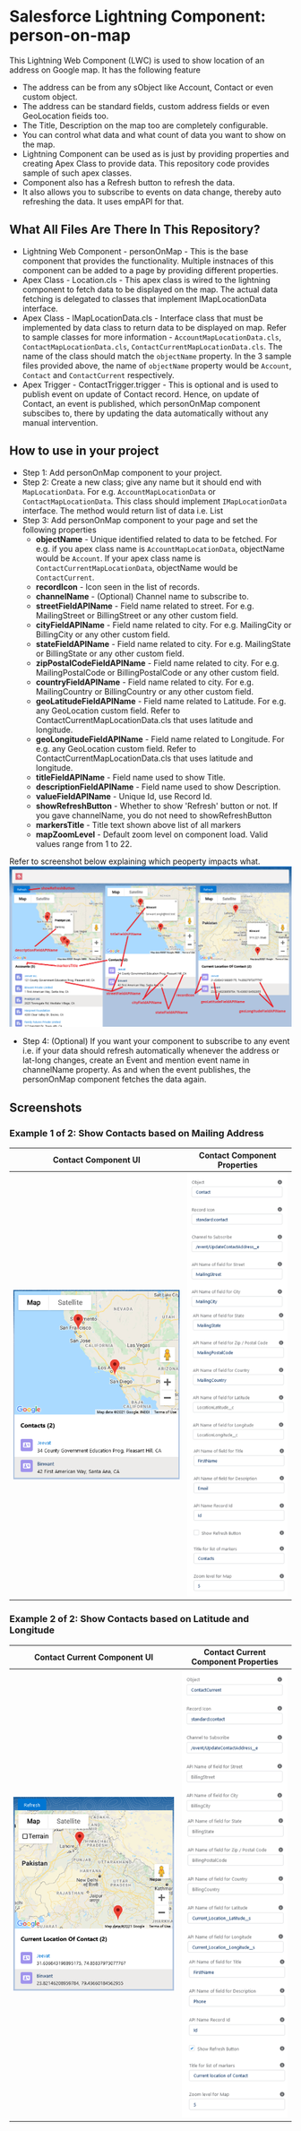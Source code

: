 # Salesforce Lightning Component: person-on-map 

This Lightning Web Component (LWC) is used to show location of an address on Google map. It has the following feature
- The address can be from any sObject like Account, Contact or even custom object. 
- The address can be standard fields, custom address fields or even GeoLocation fieids too.
- The Title, Description on the map too are completely configurable.
- You can control what data and what count of data you want to show on the map.
- Lightning Component can be used as is just by providing properties and creating Apex Class to provide data. This repository code provides sample of such apex classes.
- Component also has a Refresh button to refresh the data.
- It also allows you to subscribe to events on data change, thereby auto refreshing the data. It uses empAPI for that.

## What All Files Are There In This Repository?

- Lightning Web Component - personOnMap - This is the base component that provides the functionality. Multiple instnaces of this component can be added to a page by providing different properties.
- Apex Class - Location.cls - This apex class is wired to the lightning component to fetch data to be displayed on the map. The actual data fetching is delegated to classes that implement IMapLocationData interface.
- Apex Class - IMapLocationData.cls - Interface class that must be implemented by data class to return data to be displayed on map. Refer to sample classes for more information -  `AccountMapLocationData.cls`, `ContactMapLocationData.cls`, `ContactCurrentMapLocationData.cls`. The name of the class should match the `objectName` property. In the 3 sample files provided above, the name of `objectName` property would be `Account`, `Contact` and `ContactCurrent` respectively.
- Apex Trigger -  ContactTrigger.trigger - This is optional and is used to publish event on update of Contact record. Hence, on update of Contact, an event is published, which personOnMap component subscibes to, there by updating the data automatically without any manual intervention.

## How to use in your project

* Step 1: Add personOnMap component to your project.
* Step 2: Create a new class; give any name but it should end with `MapLocationData`. For e.g. `AccountMapLocationData` or `ContactMapLocationData`. This class should implement `IMapLocationData` interface. The method would return list of data i.e. List<SObject>
* Step 3: Add personOnMap component to your page and set the following properties
    * **objectName** - Unique identified related to data to be fetched. For e.g. if you apex class name is `AccountMapLocationData`, objectName would be `Account`. If your apex class name is `ContactCurrentMapLocationData`, objectName would be `ContactCurrent`.
    * **recordIcon** - Icon seen in the list of records.
    * **channelName** - (Optional) Channel name to subscribe to.
    * **streetFieldAPIName** - Field name related to street. For e.g. MailingStreet or BillingStreet or any other custom field.
    * **cityFieldAPIName** - Field name related to city. For e.g. MailingCity or BillingCity or any other custom field.
    * **stateFieldAPIName** - Field name related to city. For e.g. MailingState or BillingState or any other custom field.
    * **zipPostalCodeFieldAPIName** - Field name related to city. For e.g. MailingPostalCode or BillingPostalCode or any other custom field.
    * **countryFieldAPIName** - Field name related to city. For e.g. MailingCountry or BillingCountry or any other custom field.
    * **geoLatitudeFieldAPIName** - Field name related to Latitude. For e.g. any GeoLocation custom field. Refer to ContactCurrentMapLocationData.cls that uses latitude and longitude.
    * **geoLongitudeFieldAPIName** - Field name related to Longitude. For e.g. any GeoLocation custom field. Refer to ContactCurrentMapLocationData.cls that uses latitude and longitude.
    * **titleFieldAPIName** - Field name used to show Title.
    * **descriptionFieldAPIName** - Field name used to show Description.
    * **valueFieldAPIName** - Unique Id, use Record Id.
    * **showRefreshButton** - Whether to show 'Refresh' button or not. If you gave channelName, you do not need to showRefreshButton
    * **markersTitle** - Title text shown above list of all markers
    * **mapZoomLevel** - Default zoom level on component load. Valid values range from 1 to 22.

Refer to screenshot below explaining which peoperty impacts what.
![Component properties and where they impact](https://raw.githubusercontent.com/hpreets/sfdc_lightning_map/master/screenshots/personOnMap__properties.png)


* Step 4: (Optional) If you want your component to subscribe to any event i.e. if your data should refresh automatically whenever the address or lat-long changes, create an Event and mention event name in channelName property. As and when the event publishes, the personOnMap component fetches the data again.

## Screenshots

### Example 1 of 2: Show Contacts based on Mailing Address

| Contact Component UI | Contact Component Properties |
| --- | --- |
| ![Contact Component UI](https://raw.githubusercontent.com/hpreets/sfdc_lightning_map/master/screenshots/personOnMap__Contact.png) | ![Contact Component Properties](https://raw.githubusercontent.com/hpreets/sfdc_lightning_map/master/screenshots/personOnMap__ContactProperties.png) |


### Example 2 of 2: Show Contacts based on Latitude and Longitude

| Contact Current Component UI | Contact Current Component Properties |
| --- | --- |
| ![Contact Current Component UI](https://raw.githubusercontent.com/hpreets/sfdc_lightning_map/master/screenshots/personOnMap__ContactCurrent.png) | ![Contact Current Component Properties](https://raw.githubusercontent.com/hpreets/sfdc_lightning_map/master/screenshots/personOnMap__ContactCurrentProperties.png) |
